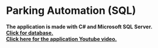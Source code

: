 # Parking Automation (SQL)
**The application is made with C# and Microsoft SQL Server.** <br>
<a href="https://github.com/furkankapukayaa/ParkingAutomation/blob/main/dbOtopark.sql">**Click for database.**</a> <br>
<a href="https://www.youtube.com/watch?v=WixgLAOrQrE">**Click here for the application Youtube video.**</a>
